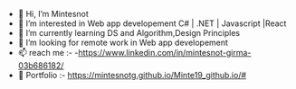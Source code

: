 - 👋 Hi, I’m Mintesnot
- 👀 I’m interested in Web app developement C# | .NET | Javascript |React
- 🌱 I’m currently learning DS and Algorithm,Design Principles
- 💞️ I’m looking for remote work in Web app developement
- 📫 reach me :- -https://www.linkedin.com/in/mintesnot-girma-03b686182/
- 🧔 Portfolio  :-   https://mintesnotg.github.io/Minte19_github.io/#

<!---
Mintesnotg/Mintesnotg is a ✨ special ✨ repository because its `README.md` (this file) appears on your GitHub profile.
You can click the Preview link to take a look at your changes.
--->
